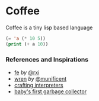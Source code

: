 # Coffee

Coffee is a tiny lisp based language

```lisp
(= 'a (* 10 5))
(print (+ a 10))
```

### References and Inspirations

- [fe](https://github.com/rxi/fe/) *by* [@rxi](https://github.com/rxi/)
- [wren](https://github.com/wren-lang/wren) *by* [@munificent](https://github.com/munificent)
 - [crafting interpreters](https://craftinginterpreters.com/)
 - [baby's first garbage collector](journal.stuffwithstuff.com/2013/12/08/babys-first-garbage-collector/)
